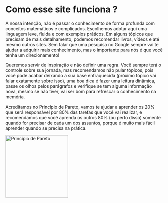 # Como esse site funciona ? 
A nossa intenção, não é passar o conhecimento de forma profunda com conceitos matemáticos e complicados. Escolhemos adotar aqui uma linguagem leve, fluida e com exemplos práticos. Em alguns tópicos que precisam de mais detalhamento, podemos recomendar livros, vídeos e até mesmo outros sites. Sem falar que uma pesquisa no Google sempre vai te ajudar a adquirir mais conhecimento, mas o importante para nós é que você tenha um direcionamento!

Queremos servir de inspiração e não definir uma regra. Você sempre terá o controle sobre sua jornada, mas recomendamos não pular tópicos, pois você pode acabar deixando a sua base enfraquecida (próximo tópico vai falar exatamente sobre isso), uma boa dica é fazer uma leitura dinâmica, passe os olhos pelos parágrafos e verifique se tem alguma informação nova, mesmo se não tiver, vai ser bom para refrescar o conhecimento na memória.

Acreditamos no Princípio de Pareto, vamos te ajudar a aprender os 20% que será responsável por 80% das tarefas que você vai realizar, e recomendamos que você aprenda os outros 80% (ou perto disso) somente quando for precisar de cada um dos assuntos, porque é muito mais fácil aprender quando se precisa na prática.

<img class="center" src="https://i.pinimg.com/originals/4b/f9/71/4bf97146807a83ae9a5e9ddd9da5d432.jpg" alt="Princípio de Pareto" width="200"/>
